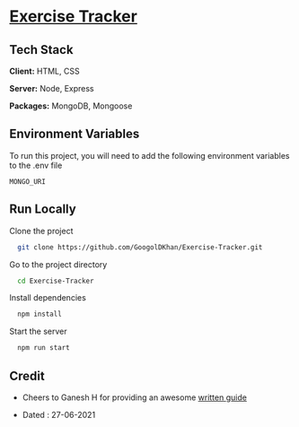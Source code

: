 # [Exercise Tracker](https://www.freecodecamp.org/learn/apis-and-microservices/apis-and-microservices-projects/exercise-tracker)

## Tech Stack

**Client:** HTML, CSS

**Server:** Node, Express

**Packages:** MongoDB, Mongoose

## Environment Variables

To run this project, you will need to add the following environment variables to the .env file

`MONGO_URI`

## Run Locally

Clone the project

```bash
  git clone https://github.com/GoogolDKhan/Exercise-Tracker.git
```

Go to the project directory

```bash
  cd Exercise-Tracker
```

Install dependencies

```bash
  npm install
```

Start the server

```bash
  npm run start
```

## Credit

- Cheers to Ganesh H for providing an awesome [written guide](https://www.notion.so/Exercise-Tracker-8cd21bd626034f358c511f312e662789)

- Dated : 27-06-2021
